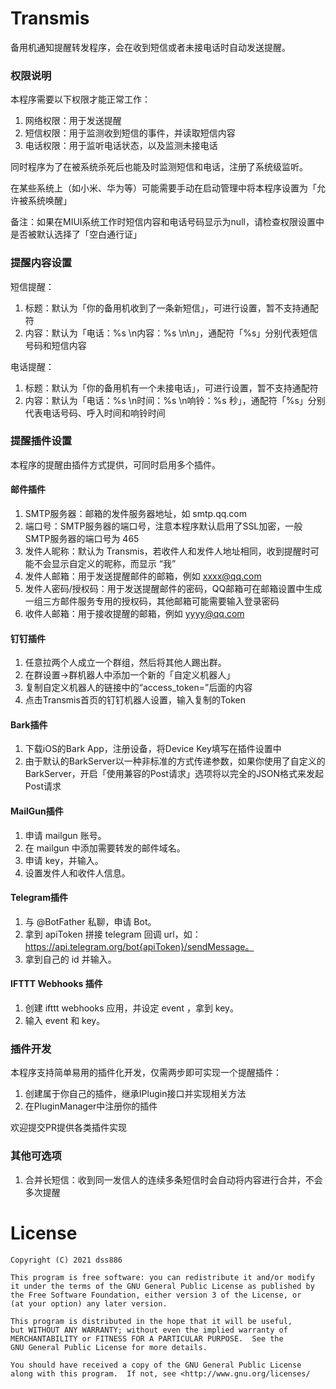 # Transmis

备用机通知提醒转发程序，会在收到短信或者未接电话时自动发送提醒。

### 权限说明

本程序需要以下权限才能正常工作：

1. 网络权限：用于发送提醒
2. 短信权限：用于监测收到短信的事件，并读取短信内容
3. 电话权限：用于监听电话状态，以及监测未接电话

同时程序为了在被系统杀死后也能及时监测短信和电话，注册了系统级监听。

在某些系统上（如小米、华为等）可能需要手动在启动管理中将本程序设置为「允许被系统唤醒」

备注：如果在MIUI系统工作时短信内容和电话号码显示为null，请检查权限设置中是否被默认选择了「空白通行证」

### 提醒内容设置

短信提醒：

1. 标题：默认为「你的备用机收到了一条新短信」，可进行设置，暂不支持通配符
2. 内容：默认为「电话：%s \n内容：%s \n\n」，通配符「%s」分别代表短信号码和短信内容

电话提醒：

1. 标题：默认为「你的备用机有一个未接电话」，可进行设置，暂不支持通配符
2. 内容：默认为「电话：%s \n时间：%s \n响铃：%s 秒」，通配符「%s」分别代表电话号码、呼入时间和响铃时间

### 提醒插件设置

本程序的提醒由插件方式提供，可同时启用多个插件。

#### 邮件插件

1. SMTP服务器：邮箱的发件服务器地址，如 smtp.qq.com
2. 端口号：SMTP服务器的端口号，注意本程序默认启用了SSL加密，一般SMTP服务器的端口号为 465
3. 发件人昵称：默认为 Transmis，若收件人和发件人地址相同，收到提醒时可能不会显示自定义的昵称，而显示 “我”
4. 发件人邮箱：用于发送提醒邮件的邮箱，例如 xxxx@qq.com
5. 发件人密码/授权码：用于发送提醒邮件的密码，QQ邮箱可在邮箱设置中生成一组三方邮件服务专用的授权码，其他邮箱可能需要输入登录密码
6. 收件人邮箱：用于接收提醒的邮箱，例如 yyyy@qq.com

#### 钉钉插件

1. 任意拉两个人成立一个群组，然后将其他人踢出群。
2. 在群设置->群机器人中添加一个新的「自定义机器人」
3. 复制自定义机器人的链接中的“access_token=”后面的内容
4. 点击Transmis首页的钉钉机器人设置，输入复制的Token

#### Bark插件

1. 下载iOS的Bark App，注册设备，将Device Key填写在插件设置中
2. 由于默认的BarkServer以一种非标准的方式传递参数，如果你使用了自定义的BarkServer，开启「使用兼容的Post请求」选项将以完全的JSON格式来发起Post请求

#### MailGun插件

1. 申请 mailgun 账号。
2. 在 mailgun 中添加需要转发的邮件域名。
3. 申请 key，并输入。
4. 设置发件人和收件人信息。

#### Telegram插件

1. 与 @BotFather 私聊，申请 Bot。 
2. 拿到 apiToken 拼接 telegram 回调 url，如：https://api.telegram.org/bot{apiToken}/sendMessage。
3. 拿到自己的 id 并输入。

#### IFTTT Webhooks 插件

1. 创建 ifttt webhooks 应用，并设定 event ，拿到 key。
2. 输入 event 和 key。

### 插件开发

本程序支持简单易用的插件化开发，仅需两步即可实现一个提醒插件：

1. 创建属于你自己的插件，继承IPlugin接口并实现相关方法
2. 在PluginManager中注册你的插件

欢迎提交PR提供各类插件实现

### 其他可选项

1. 合并长短信：收到同一发信人的连续多条短信时会自动将内容进行合并，不会多次提醒

# License

    Copyright (C) 2021 dss886

    This program is free software: you can redistribute it and/or modify
    it under the terms of the GNU General Public License as published by
    the Free Software Foundation, either version 3 of the License, or
    (at your option) any later version.

    This program is distributed in the hope that it will be useful,
    but WITHOUT ANY WARRANTY; without even the implied warranty of
    MERCHANTABILITY or FITNESS FOR A PARTICULAR PURPOSE.  See the
    GNU General Public License for more details.

    You should have received a copy of the GNU General Public License
    along with this program.  If not, see <http://www.gnu.org/licenses/
